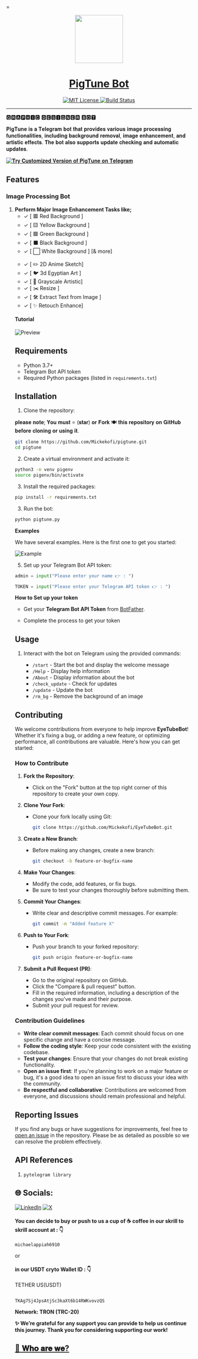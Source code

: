 =<p align="center">
  <a href="https://t.me/EyeTubeAiBot">
    <img src="https://github.com/Mickekofi/pigtune/blob/master/logo.png" width="130">
  </a>
  <a href = "https://t.me/EyeTubeAiBot">
  <h1 align="center"><strong>PigTune Bot</strong></h1>
  </a>
  <p align="center">
    <a href="https://chat.whatsapp.com/Et2oy7QEwHVGzcYkIAimYO">
      <img src="https://img.shields.io/badge/Join-Community-blue.svg" alt="MIT License">
    </a>
    <a href="https://wa.me/233505994829?text=*pigtune_From_Github_User_💬Message_:*%20">
      <img src="https://img.shields.io/badge/Contact-Engineers-red.svg" alt="Build Status">
    </a>
  </p>
</p>

---

🅶🆁🅰🅿🅷🅸🅲 🅳🅴🆂🅸🅶🅽🅴🆁 🅱🅾🆃

𝐏𝐢𝐠𝐓𝐮𝐧𝐞 𝐢𝐬 𝐚 𝐓𝐞𝐥𝐞𝐠𝐫𝐚𝐦 𝐛𝐨𝐭 𝐭𝐡𝐚𝐭 𝐩𝐫𝐨𝐯𝐢𝐝𝐞𝐬 𝐯𝐚𝐫𝐢𝐨𝐮𝐬 𝐢𝐦𝐚𝐠𝐞 𝐩𝐫𝐨𝐜𝐞𝐬𝐬𝐢𝐧𝐠 𝐟𝐮𝐧𝐜𝐭𝐢𝐨𝐧𝐚𝐥𝐢𝐭𝐢𝐞𝐬, 𝐢𝐧𝐜𝐥𝐮𝐝𝐢𝐧𝐠 𝐛𝐚𝐜𝐤𝐠𝐫𝐨𝐮𝐧𝐝 𝐫𝐞𝐦𝐨𝐯𝐚𝐥, 𝐢𝐦𝐚𝐠𝐞 𝐞𝐧𝐡𝐚𝐧𝐜𝐞𝐦𝐞𝐧𝐭, 𝐚𝐧𝐝 𝐚𝐫𝐭𝐢𝐬𝐭𝐢𝐜 𝐞𝐟𝐟𝐞𝐜𝐭𝐬. 𝐓𝐡𝐞 𝐛𝐨𝐭 𝐚𝐥𝐬𝐨 𝐬𝐮𝐩𝐩𝐨𝐫𝐭𝐬 𝐮𝐩𝐝𝐚𝐭𝐞 𝐜𝐡𝐞𝐜𝐤𝐢𝐧𝐠 𝐚𝐧𝐝 𝐚𝐮𝐭𝐨𝐦𝐚𝐭𝐢𝐜 𝐮𝐩𝐝𝐚𝐭𝐞𝐬.

[![𝐓𝐫𝐲 𝐂𝐮𝐬𝐭𝐨𝐦𝐢𝐳𝐞𝐝 𝐕𝐞𝐫𝐬𝐢𝐨𝐧 𝐨𝐟 𝐏𝐢𝐠𝐓𝐮𝐧𝐞 𝐨𝐧 𝐓𝐞𝐥𝐞𝐠𝐫𝐚𝐦](https://img.shields.io/badge/Launch%20%21-PigTune-red)](https://t.me/EyeTubeAiBot)

## Features


### Image Processing Bot

<ol>
    <li><strong> Perform Major Image Enhancement Tasks like;</strong>
        <ul>
            <li>✓ [ 🟥 Red Background ]</li>
            <li>✓ [ 🟨 Yellow Background ]</li>
            <li>✓ [ 🟩 Green Background ]</li>
            <li>✓ [ ⬛️ Black Background ]</li>
            <li>✓ [ ⬜️ White Background ] [& more]</li>
            <br>
            <li>✓ [ ✏️ 2D Anime Sketch]</li>
            <li>✓ [ 🐦 3d Egyptian Art ]</li>
            <li>✓ [ 🩻 Grayscale Artistic]</li>
            <li>✓ [ ✂️ Resize ]</li>
            <li>✓ [ 🛠 Extract Text from Image ]</li>
            <li>✓ [ ✨ Retouch Enhance]</li>
        </ul>
    </li>


#### Tutorial

![Preview](https://github.com/Mickekofi/EyeTubeBot/blob/master/Documentation_For_End_User/tutorials4.gif)


## Requirements

- Python 3.7+
- Telegram Bot API token
- Required Python packages (listed in `requirements.txt`)

## Installation

1. Clone the repository:

𝐩𝐥𝐞𝐚𝐬𝐞 𝐧𝐨𝐭𝐞; 𝐘𝐨𝐮 𝐦𝐮𝐬𝐭 ⭐ (𝐬𝐭𝐚𝐫) 𝐨𝐫 𝐅𝐨𝐫𝐤 🍽  𝐭𝐡𝐢𝐬 𝐫𝐞𝐩𝐨𝐬𝐢𝐭𝐨𝐫𝐲 𝐨𝐧 𝐆𝐢𝐭𝐇𝐮𝐛 𝐛𝐞𝐟𝐨𝐫𝐞 𝐜𝐥𝐨𝐧𝐢𝐧𝐠 𝐨𝐫 𝐮𝐬𝐢𝐧𝐠 𝐢𝐭.

```sh
git clone https://github.com/Mickekofi/pigtune.git
cd pigtune
```

2. Create a virtual environment and activate it:

```sh
python3 -m venv pigenv
source pigenv/bin/activate
```

3. Install the required packages:

```sh
pip install -r requirements.txt
```

3. Run the bot:

```sh
python pigtune.py
```
**Examples** 

We have several examples. Here is the first one to get you started:

![Example](https://github.com/Mickekofi/pigtune/blob/master/example1.png)

5. Set up your Telegram Bot API token:

```python
admin = input("Please enter your name 👉 : ")

TOKEN = input("Please enter your Telegram API token 👉 : ")
```

**How to Set up your token**

- Get your **Telegram Bot API Token** from [BotFather](https://t.me/BotFather).

- Complete the process to get your token
 

## Usage

1. Interact with the bot on Telegram using the provided commands:

    - `/start` - Start the bot and display the welcome message
    - `/Help` - Display help information
    - `/About` - Display information about the bot
    - `/check_update` - Check for updates
    - `/update` - Update the bot
    - `/rm_bg` - Remove the background of an image

## Contributing

We welcome contributions from everyone to help improve **EyeTubeBot**! Whether it's fixing a bug, or adding a new feature, or optimizing performance, all contributions are valuable. Here's how you can get started:

### How to Contribute

1. **Fork the Repository**:
   - Click on the "Fork" button at the top right corner of this repository to create your own copy.

2. **Clone Your Fork**:
   - Clone your fork locally using Git:
     ```bash
     git clone https://github.com/Mickekofi/EyeTubeBot.git
     ```

3. **Create a New Branch**:
   - Before making any changes, create a new branch:
     ```bash
     git checkout -b feature-or-bugfix-name
     ```

4. **Make Your Changes**:
   - Modify the code, add features, or fix bugs.
   - Be sure to test your changes thoroughly before submitting them.

5. **Commit Your Changes**:
   - Write clear and descriptive commit messages. For example:
     ```bash
     git commit -m "Added feature X"
     ```

6. **Push to Your Fork**:
   - Push your branch to your forked repository:
     ```bash
     git push origin feature-or-bugfix-name
     ```

7. **Submit a Pull Request (PR)**:
   - Go to the original repository on GitHub.
   - Click the "Compare & pull request" button.
   - Fill in the required information, including a description of the changes you've made and their purpose.
   - Submit your pull request for review.

### Contribution Guidelines

- **Write clear commit messages**: Each commit should focus on one specific change and have a concise message.
- **Follow the coding style**: Keep your code consistent with the existing codebase.
- **Test your changes**: Ensure that your changes do not break existing functionality.
- **Open an issue first**: If you're planning to work on a major feature or bug, it's a good idea to open an issue first to discuss your idea with the community.
- **Be respectful and collaborative**: Contributions are welcomed from everyone, and discussions should remain professional and helpful.

## Reporting Issues

If you find any bugs or have suggestions for improvements, feel free to [open an issue](https://github.com/Mickekofi/EyeTubeBot/issues) in the repository. Please be as detailed as possible so we can resolve the problem effectively.

## API References

1. ```pytelegram library ```

## 🌐 Socials:
[![LinkedIn](https://img.shields.io/badge/LinkedIn-%230077B5.svg?logo=linkedin&logoColor=white)](https://linkedin.com/in/Michael(Ubuntu)Appiah) [![X](https://img.shields.io/badge/X-black.svg?logo=X&logoColor=white)](https://x.com/mickekofi) 

#### You can decide to buy or push to us a cup of ☕️ coffee in our skrill to skrill account at : 👇

 ```
 michaelappiah6910
 ```

or

#### in our USDT cryto Wallet ID : 👇

TETHER US(USDT)

```

TKAg7Sj4JpsAtjSc3kaXt6b14RWKvovzQS
```

**Network: TRON (TRC-20)**


**✨ We’re grateful for any support you can provide to help us continue this journey. Thank you for considering supporting our work!**

## [👥 𝐖𝐡𝐨 𝐚𝐫𝐞 𝐰𝐞? ](https://github.com/Mickekofi/pigtune/tree/master/who_we_are.md)
